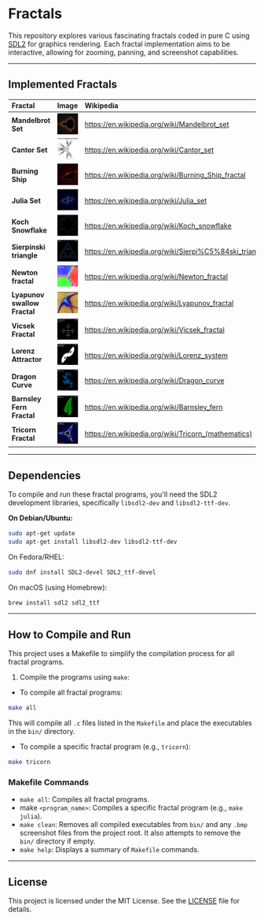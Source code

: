 # Fractals

This repository explores various fascinating fractals coded in pure C using [SDL2](https://www.libsdl.org/) for graphics rendering. Each fractal implementation aims to be interactive, allowing for zooming, panning, and screenshot capabilities.

---

## Implemented Fractals

| Fractal                      | Image                                                 | Wikipedia                                              |
| :--------------------------- | :---------------------------------------------------- | :----------------------------------------------------- |
| **Mandelbrot Set**           | ![Mandelbrot Set](assets/mandelbrot.png)              | https://en.wikipedia.org/wiki/Mandelbrot_set           |
| **Cantor Set**               | ![Cantor Set](assets/contor.png)                      | https://en.wikipedia.org/wiki/Cantor_set               |
| **Burning Ship**             | ![Burning Ship](assets/burningship.png)               | https://en.wikipedia.org/wiki/Burning_Ship_fractal     |
| **Julia Set**                | ![Julia Set](assets/julia.png)                        | https://en.wikipedia.org/wiki/Julia_set                |
| **Koch Snowflake**           | ![Koch Snowflake](assets/kochsnowflake.png)           | https://en.wikipedia.org/wiki/Koch_snowflake           |
| **Sierpinski triangle**      | ![Sierpinski Triangle](assets/sierpinskitriangle.png) | https://en.wikipedia.org/wiki/Sierpi%C5%84ski_triangle |
| **Newton fractal**           | ![Newton Fractal](assets/newton.png)                  | https://en.wikipedia.org/wiki/Newton_fractal           |
| **Lyapunov swallow Fractal** | ![Lyapunov fractal](assets/lyapunov-swallow.png)      | https://en.wikipedia.org/wiki/Lyapunov_fractal         |
| **Vicsek Fractal**           | ![Vicsek Fractal](assets/vicsek-fractal.png)          | https://en.wikipedia.org/wiki/Vicsek_fractal           |
| **Lorenz Attractor**         | ![Lorenz Attractor](assets/lorentzattractor.png)      | https://en.wikipedia.org/wiki/Lorenz_system            |
| **Dragon Curve**             | ![Dragon Curve](assets/dragoncurve.png)               | https://en.wikipedia.org/wiki/Dragon_curve             |
| **Barnsley Fern Fractal**    | ![Barnsley Fern Fractal](assets/barnsleyfern.png)     | https://en.wikipedia.org/wiki/Barnsley_fern            |
| **Tricorn Fractal**          | ![Tricorn Fractal](assets/tricorn.png)                | https://en.wikipedia.org/wiki/Tricorn_(mathematics)    |

---

## Dependencies

To compile and run these fractal programs, you'll need the SDL2 development libraries, specifically `libsdl2-dev` and `libsdl2-ttf-dev`.

**On Debian/Ubuntu:**

```bash
sudo apt-get update
sudo apt-get install libsdl2-dev libsdl2-ttf-dev
```

On Fedora/RHEL:

```bash
sudo dnf install SDL2-devel SDL2_ttf-devel
```

On macOS (using Homebrew):

```bash
brew install sdl2 sdl2_ttf
```

---

## How to Compile and Run

This project uses a Makefile to simplify the compilation process for all fractal programs.

1. Compile the programs using `make`:

- To compile all fractal programs:

```bash
make all
```

This will compile all `.c` files listed in the `Makefile` and place the executables in the `bin/` directory.

- To compile a specific fractal program (e.g., `tricorn`):

```bash
make tricorn
```

### Makefile Commands

- `make all`: Compiles all fractal programs.
- make `<program_name>`: Compiles a specific fractal program (e.g., `make julia`).
- `make clean`: Removes all compiled executables from `bin/` and any `.bmp` screenshot files from the project root. It also attempts to remove the `bin/` directory if empty.
- `make help`: Displays a summary of `Makefile` commands.

---

## License

This project is licensed under the MIT License. See the [LICENSE](LICENSE) file for details.
